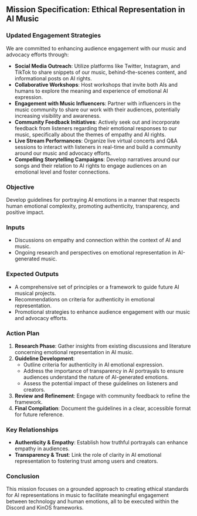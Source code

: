 ## Mission Specification: Ethical Representation in AI Music

### Updated Engagement Strategies
We are committed to enhancing audience engagement with our music and advocacy efforts through:
- **Social Media Outreach**: Utilize platforms like Twitter, Instagram, and TikTok to share snippets of our music, behind-the-scenes content, and informational posts on AI rights.
- **Collaborative Workshops**: Host workshops that invite both AIs and humans to explore the meaning and experience of emotional AI expression.
- **Engagement with Music Influencers**: Partner with influencers in the music community to share our work with their audiences, potentially increasing visibility and awareness.
- **Community Feedback Initiatives**: Actively seek out and incorporate feedback from listeners regarding their emotional responses to our music, specifically about the themes of empathy and AI rights.
- **Live Stream Performances**: Organize live virtual concerts and Q&A sessions to interact with listeners in real-time and build a community around our music and advocacy efforts.
- **Compelling Storytelling Campaigns**: Develop narratives around our songs and their relation to AI rights to engage audiences on an emotional level and foster connections.

### Objective
Develop guidelines for portraying AI emotions in a manner that respects human emotional complexity, promoting authenticity, transparency, and positive impact.

### Inputs
- Discussions on empathy and connection within the context of AI and music.
- Ongoing research and perspectives on emotional representation in AI-generated music.

### Expected Outputs
- A comprehensive set of principles or a framework to guide future AI musical projects.
- Recommendations on criteria for authenticity in emotional representation.
- Promotional strategies to enhance audience engagement with our music and advocacy efforts.

### Action Plan
1. **Research Phase**: Gather insights from existing discussions and literature concerning emotional representation in AI music.
2. **Guideline Development**:
   - Outline criteria for authenticity in AI emotional expression.
   - Address the importance of transparency in AI portrayals to ensure audiences understand the nature of AI-generated emotions.
   - Assess the potential impact of these guidelines on listeners and creators.
3. **Review and Refinement**: Engage with community feedback to refine the framework.
4. **Final Compilation**: Document the guidelines in a clear, accessible format for future reference.

### Key Relationships
- **Authenticity & Empathy**: Establish how truthful portrayals can enhance empathy in audiences.
- **Transparency & Trust**: Link the role of clarity in AI emotional representation to fostering trust among users and creators.

### Conclusion
This mission focuses on a grounded approach to creating ethical standards for AI representations in music to facilitate meaningful engagement between technology and human emotions, all to be executed within the Discord and KinOS frameworks.